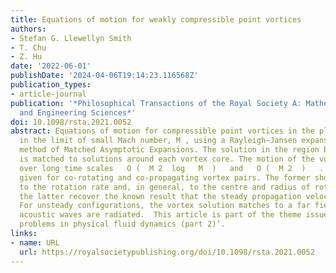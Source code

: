 ```yaml
---
title: Equations of motion for weakly compressible point vortices
authors:
- Stefan G. Llewellyn Smith
- T. Chu
- Z. Hu
date: '2022-06-01'
publishDate: '2024-04-06T19:14:23.116568Z'
publication_types:
- article-journal
publication: '*Philosophical Transactions of the Royal Society A: Mathematical, Physical
  and Engineering Sciences*'
doi: 10.1098/rsta.2021.0052
abstract: Equations of motion for compressible point vortices in the plane are obtained
  in the limit of small Mach number, M , using a Rayleigh–Jansen expansion and the
  method of Matched Asymptotic Expansions. The solution in the region between vortices
  is matched to solutions around each vortex core. The motion of the vortices is modified
  over long time scales   O (  M 2  log ⁡  M  )   and   O (  M 2  )   . Examples are
  given for co-rotating and co-propagating vortex pairs. The former show a correction
  to the rotation rate and, in general, to the centre and radius of rotation, while
  the latter recover the known result that the steady propagation velocity is unchanged.
  For unsteady configurations, the vortex solution matches to a far field in which
  acoustic waves are radiated.  This article is part of the theme issue ‘Mathematical
  problems in physical fluid dynamics (part 2)’.
links:
- name: URL
  url: https://royalsocietypublishing.org/doi/10.1098/rsta.2021.0052
---
```

